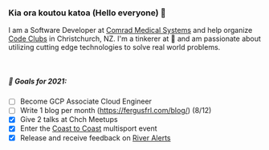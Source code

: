 ### Kia ora koutou katoa (Hello everyone) 👋

I am a Software Developer at [Comrad Medical Systems](https://comrad.co.nz/) and help organize [Code Clubs](https://codeclub.nz/) in Christchurch, NZ. I'm a tinkerer at :yellow_heart: and am passionate about utilizing cutting edge technologies to solve real world problems.

<br />

##### 🎯 Goals for 2021:
- [ ] Become GCP Associate Cloud Engineer
- [ ] Write 1 blog per month (https://fergusfrl.com/blog/) (8/12)
- [x] Give 2 talks at Chch Meetups
- [x] Enter the [Coast to Coast](https://www.coasttocoast.co.nz/) multisport event
- [x] Release and receive feedback on [River Alerts](http://riveralerts.co.nz/)
